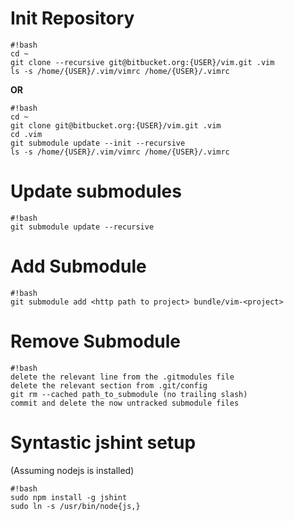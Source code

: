 # Init Repository #
```
#!bash
cd ~
git clone --recursive git@bitbucket.org:{USER}/vim.git .vim
ls -s /home/{USER}/.vim/vimrc /home/{USER}/.vimrc
```

**OR**

```
#!bash
cd ~
git clone git@bitbucket.org:{USER}/vim.git .vim
cd .vim
git submodule update --init --recursive
ls -s /home/{USER}/.vim/vimrc /home/{USER}/.vimrc
```

# Update submodules #
```
#!bash
git submodule update --recursive
```

# Add Submodule #
```
#!bash
git submodule add <http path to project> bundle/vim-<project>
```

# Remove Submodule #
```
#!bash
delete the relevant line from the .gitmodules file
delete the relevant section from .git/config
git rm --cached path_to_submodule (no trailing slash)
commit and delete the now untracked submodule files
```

# Syntastic jshint setup #
(Assuming nodejs is installed)
```
#!bash
sudo npm install -g jshint
sudo ln -s /usr/bin/node{js,}
```
